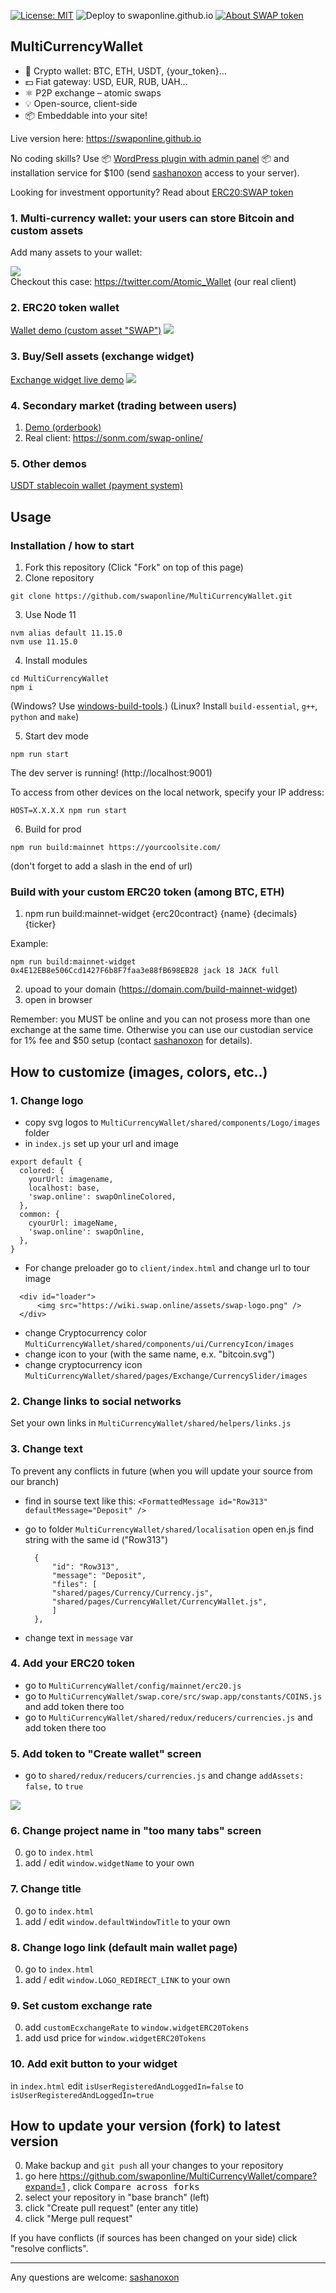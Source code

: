 ﻿[![License: MIT](https://img.shields.io/badge/License-MIT-green.svg)](LICENSE)
![Deploy to swaponline.github.io](https://github.com/swaponline/MultiCurrencyWallet/workflows/Deploy%20to%20swaponline.github.io/badge.svg)
[![About SWAP token](https://img.shields.io/badge/ERC20-SWAP-green)](https://github.com/swaponline/MultiCurrencyWallet/blob/master/docs/SWAPTOKEN.md)

## MultiCurrencyWallet

- 👛 Crypto wallet: BTC, ETН, USDT, {your_token}...
- 💵 Fiat gateway: USD, EUR, RUB, UAH...
- ⚛️ P2P exchange – atomic swaps
- 💡 Open-source, client-side
- 📦 Embeddable into your site!
 
Live version here: https://swaponline.github.io

No coding skills? Use :package: [WordPress plugin with admin panel](https://codecanyon.net/item/multicurrency-crypto-wallet-and-exchange-widgets-for-wordpress/23532064) :package: and installation service for $100 (send [sashanoxon](https://t.me/sashanoxon) access to your server).

Looking for investment opportunity? Read about [ERC20:SWAP token](https://github.com/swaponline/MultiCurrencyWallet/blob/master/docs/SWAPTOKEN.md) 

### 1. Multi-currency wallet: your users can store Bitcoin and custom assets
Add many assets to your wallet:

<img src="https://wallet.wpmix.net/codecanyon_description_3.jpg">

<br>
Checkout this case: <a href="https://twitter.com/Atomic_Wallet" target="_blank">https://twitter.com/Atomic_Wallet</a> (our real client)


### 2. ERC20 token wallet
<a href="https://generator.swaponline.site/livedemo/0x4E12EB8e506Ccd1427F6b8F7faa3e88fB698EB28/319aa913-4e84-483f-a0d1-8664a13f56b7/#/JACK-wallet">Wallet demo (custom asset "SWAP")</a>
<img src="https://generator.swaponline.site/generator/assets/img/example_wallet.png">


### 3. Buy/Sell assets (exchange widget)

<a href="https://generator.swaponline.site/livedemo/0x4E12EB8e506Ccd1427F6b8F7faa3e88fB698EB28/319aa913-4e84-483f-a0d1-8664a13f56b7/#/buy/btc-to-jack">Exchange widget live demo</a>
<img src="https://generator.swaponline.site/generator/assets/img/example_exchange.png">
<br>

### 4. Secondary market (trading between users)
1. <a href="https://swaponline.github.io/#/usdt-btc">Demo (orderbook)</a>
2. Real client: <a href="https://sonm.com/swap-online/">https://sonm.com/swap-online/</a>

### 5. Other demos
<a href="https://swaponline.github.io/#/usdt-wallet">USDT stablecoin wallet (payment system)</a>


## Usage

### Installation / how to start

1) Fork this repository (Click "Fork" on top of this page)
2) Clone repository
```
git clone https://github.com/swaponline/MultiCurrencyWallet.git
```
3) Use Node 11
```
nvm alias default 11.15.0
nvm use 11.15.0
```
4) Install modules
```
cd MultiCurrencyWallet
npm i
```
(Windows? Use [windows-build-tools](https://www.npmjs.com/package/windows-build-tools).)
(Linux? Install `build-essential`, `g++`, `python` and `make`)

5) Start dev mode
```
npm run start
```
The dev server is running! (http://localhost:9001)

To access from other devices on the local network, specify your IP address:
```
HOST=X.X.X.X npm run start
```

6) Build for prod
```
npm run build:mainnet https://yourcoolsite.com/
```
(don't forget to add a slash in the end of url)


### Build with your custom ERC20 token (among BTC, ETH)
1. npm run build:mainnet-widget {erc20contract} {name} {decimals} {ticker}

Example:
```
npm run build:mainnet-widget 0x4E12EB8e506Ccd1427F6b8F7faa3e88fB698EB28 jack 18 JACK full
```
2. upoad to your domain (https://domain.com/build-mainnet-widget)
3. open in browser

Remember: you MUST be online and you can not prosess more than one exchange at the same time. Otherwise you can use our custodian service for 1% fee and $50 setup (contact [sashanoxon](https://t.me/sashanoxon) for details).

## How to customize (images, colors, etc..)

### 1. Change logo
* copy svg logos to `MultiCurrencyWallet/shared/components/Logo/images` folder
* in `index.js` set up your url and image
```
export default {
  colored: {
    yourUrl: imagename,
    localhost: base,
    'swap.online': swapOnlineColored,
  },
  common: {
    сyourUrl: imageName,
    'swap.online': swapOnline,
  },
}
```
* For change preloader go to `client/index.html` and change url to tour image
```
  <div id="loader">
      <img src="https://wiki.swap.online/assets/swap-logo.png" />
  </div>
```
* change Cryptocurrency color `MultiCurrencyWallet/shared/components/ui/CurrencyIcon/images`
* change icon to your (with the same name, e.x. "bitcoin.svg") 
* change cryptocurrency icon  `MultiCurrencyWallet/shared/pages/Exchange/CurrencySlider/images`

### 2. Change links to social networks
Set your own links in `MultiCurrencyWallet/shared/helpers/links.js`

### 3. Change text
   To prevent any conflicts in future (when you will update your source from our branch)
   * find in sourse text like this:
        ``` <FormattedMessage id="Row313" defaultMessage="Deposit" />  ```

   * go to folder `MultiCurrencyWallet/shared/localisation`
     open en.js
     find string with the same id ("Row313")

      ```
        {
            "id": "Row313",
            "message": "Deposit",
            "files": [
            "shared/pages/Currency/Currency.js",
            "shared/pages/CurrencyWallet/CurrencyWallet.js",
            ]
        },
      ```

   * change text in `message` var

### 4. Add your ERC20 token

   * go to `MultiCurrencyWallet/config/mainnet/erc20.js`
   * go to `MultiCurrencyWallet/swap.core/src/swap.app/constants/COINS.js` and add token there too
   * go to `MultiCurrencyWallet/shared/redux/reducers/currencies.js` and add token there too

### 5. Add token to "Create wallet" screen

* go to `shared/redux/reducers/currencies.js` and change `addAssets: false,` to `true`

![](https://screenshots.wpmix.net/chrome_J9boBqgIfnB5OHeDUtnCYcZ3kPQ4oJtN.png)

### 6. Change project name in "too many tabs" screen
0. go to `index.html`
1. add / edit ```window.widgetName``` to your own

### 7. Change title
0. go to `index.html`
1. add / edit ```window.defaultWindowTitle``` to your own

### 8. Change logo link (default main wallet page)
0. go to `index.html`
1. add / edit ```window.LOGO_REDIRECT_LINK``` to your own

### 9. Set custom exchange rate
0. add ```customEcxchangeRate``` to ```window.widgetERC20Tokens```
1. add usd price for ```window.widgetERC20Tokens```

### 10. Add exit button to your widget
in `index.html` edit `isUserRegisteredAndLoggedIn=false` to `isUserRegisteredAndLoggedIn=true`



## How to update your version (fork) to latest version
0. Make backup and `git push` all your changes to your repository
1. go here https://github.com/swaponline/MultiCurrencyWallet/compare?expand=1 , click <kbd>Compare across forks</kbd>
2. select your repository in "base branch" (left)
3. click "Create pull request" (enter any title)
4. click "Merge pull request"

If you have conflicts (if sources has been changed on your side) click "resolve conflicts".

---

Any questions are welcome: [sashanoxon](https://t.me/sashanoxon)
